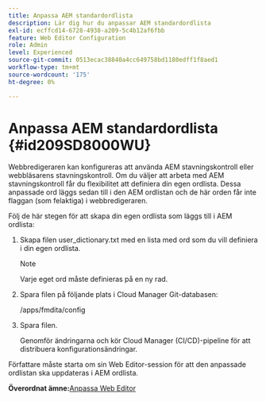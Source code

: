 ```yaml
---
title: Anpassa AEM standardordlista
description: Lär dig hur du anpassar AEM standardordlista
exl-id: ecffcd14-6728-4938-a209-5c4b12af6fbb
feature: Web Editor Configuration
role: Admin
level: Experienced
source-git-commit: 0513ecac38840a4cc649758bd1180edff1f8aed1
workflow-type: tm+mt
source-wordcount: '175'
ht-degree: 0%

---
```


# Anpassa AEM standardordlista {#id209SD8000WU}

Webbredigeraren kan konfigureras att använda AEM stavningskontroll eller webbläsarens stavningskontroll. Om du väljer att arbeta med AEM stavningskontroll får du flexibilitet att definiera din egen ordlista. Dessa anpassade ord läggs sedan till i den AEM ordlistan och de här orden får inte flaggan \(som felaktiga\) i webbredigeraren.

Följ de här stegen för att skapa din egen ordlista som läggs till i AEM ordlista:

1. Skapa filen user\_dictionary.txt med en lista med ord som du vill definiera i din egen ordlista.

   >[!NOTE]
   >
   > Varje eget ord måste definieras på en ny rad.

1. Spara filen på följande plats i Cloud Manager Git-databasen:

   /apps/fmdita/config

1. Spara filen.

   Genomför ändringarna och kör Cloud Manager \(CI/CD\)-pipeline för att distribuera konfigurationsändringar.


Författare måste starta om sin Web Editor-session för att den anpassade ordlistan ska uppdateras i AEM ordlista.

**Överordnat ämne:**&#x200B;[ Anpassa Web Editor](conf-web-editor.md)
